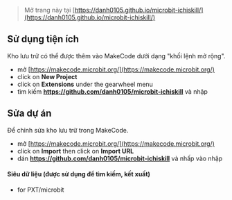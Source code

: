 
> Mở trang này tại [https://danh0105.github.io/microbit-ichiskill/](https://danh0105.github.io/microbit-ichiskill/)

## Sử dụng tiện ích

Kho lưu trữ có thể được thêm vào MakeCode dưới dạng "khối lệnh mở rộng".

* mở [https://makecode.microbit.org/](https://makecode.microbit.org/)
* click on **New Project**
* click on **Extensions** under the gearwheel menu
* tìm kiếm **https://github.com/danh0105/microbit-ichiskill** và nhập

## Sửa dự án

Để chỉnh sửa kho lưu trữ trong MakeCode.

* mở [https://makecode.microbit.org/](https://makecode.microbit.org/)
* click on **Import** then click on **Import URL**
* dán **https://github.com/danh0105/microbit-ichiskill** và nhấp vào nhập

#### Siêu dữ liệu (được sử dụng để tìm kiếm, kết xuất)

* for PXT/microbit
<script src="[https://makecode.com/gh-pages-embed.js](https://danh0105.github.io/Microbit-Ichiskill/)"></script><script>makeCodeRender("{{ site.makecode.home_url }}", "{{ site.github.owner_name }}/{{ site.github.repository_name }}");</script>
